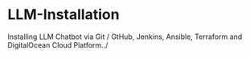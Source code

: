 # LLM-Installation
Installing LLM Chatbot via Git / GtHub, Jenkins, Ansible, Terraform and DigitalOcean Cloud Platform../
